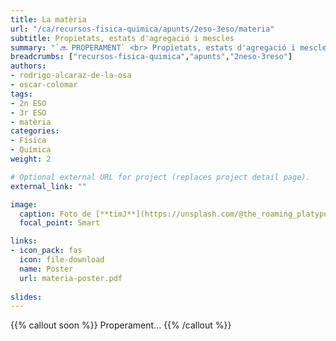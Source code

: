 ```yaml
---
title: La matèria
url: "/ca/recursos-fisica-quimica/apunts/2eso-3eso/materia"
subtitle: Propietats, estats d'agregació i mescles
summary: "`🔜 PROPERAMENT` <br> Propietats, estats d'agregació i mescles."
breadcrumbs: ["recursos-fisica-quimica","apunts","2neso-3reso"]
authors:
- rodrigo-alcaraz-de-la-osa
- oscar-colomar
tags:
- 2n ESO
- 3r ESO
- matèria
categories:
- Física
- Química
weight: 2

# Optional external URL for project (replaces project detail page).
external_link: ""

image:
  caption: Foto de [**timJ**](https://unsplash.com/@the_roaming_platypus) en [Unsplash](https://unsplash.com)
  focal_point: Smart

links:
- icon_pack: fas
  icon: file-download
  name: Pòster
  url: materia-poster.pdf
  
slides:
---
```


{{% callout soon %}}
Properament...
{{% /callout %}}